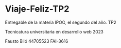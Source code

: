 # Viaje-Feliz-TP2
Entregable de la materia IPOO, el segundo del año. TP2

Tecnicatura universitaria en desarrollo web 2023

Fausto Biló 
44705523
FAI-3616
